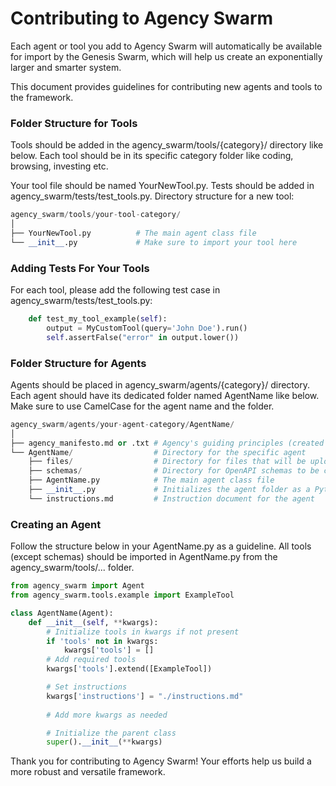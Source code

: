 # Contributing to Agency Swarm

Each agent or tool you add to Agency Swarm will automatically be available for import by the Genesis Swarm, which will help us create an exponentially larger and smarter system.

This document provides guidelines for contributing new agents and tools to the framework.

### Folder Structure for Tools
Tools should be added in the agency_swarm/tools/{category}/ directory like below.
Each tool should be in its specific category folder like coding, browsing, investing etc.

Your tool file should be named YourNewTool.py.
Tests should be added in agency_swarm/tests/test_tools.py.
Directory structure for a new tool:

```py
agency_swarm/tools/your-tool-category/
│
├── YourNewTool.py          # The main agent class file
└── __init__.py             # Make sure to import your tool here
```
### Adding Tests For Your Tools
For each tool, please add the following test case in agency_swarm/tests/test_tools.py:
```py
    def test_my_tool_example(self):
        output = MyCustomTool(query='John Doe').run()
        self.assertFalse("error" in output.lower())
```
### Folder Structure for Agents

Agents should be placed in agency_swarm/agents/{category}/ directory.
Each agent should have its dedicated folder named AgentName like below.
Make sure to use CamelCase for the agent name and the folder.
```python
agency_swarm/agents/your-agent-category/AgentName/
│
├── agency_manifesto.md or .txt # Agency's guiding principles (created if not exists)
└── AgentName/                  # Directory for the specific agent
    ├── files/                  # Directory for files that will be uploaded to openai (if any)
    ├── schemas/                # Directory for OpenAPI schemas to be converted into tools (if any)
    ├── AgentName.py            # The main agent class file
    ├── __init__.py             # Initializes the agent folder as a Python package
    └── instructions.md         # Instruction document for the agent
```
### Creating an Agent

Follow the structure below in your AgentName.py as a guideline.
All tools (except schemas) should be imported in AgentName.py from the agency_swarm/tools/... folder.
```python
from agency_swarm import Agent
from agency_swarm.tools.example import ExampleTool

class AgentName(Agent):
    def __init__(self, **kwargs):
        # Initialize tools in kwargs if not present
        if 'tools' not in kwargs:
            kwargs['tools'] = []
        # Add required tools
        kwargs['tools'].extend([ExampleTool])

        # Set instructions
        kwargs['instructions'] = "./instructions.md"
        
        # Add more kwargs as needed

        # Initialize the parent class
        super().__init__(**kwargs)
```


Thank you for contributing to Agency Swarm! Your efforts help us build a more robust and versatile framework.